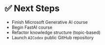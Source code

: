 # ✅ Next Steps

- Finish Microsoft Generative AI course
- Begin FastAI course
- Refactor knowledge structure (topic-based)
- Launch `AICodex` public GitHub repository
